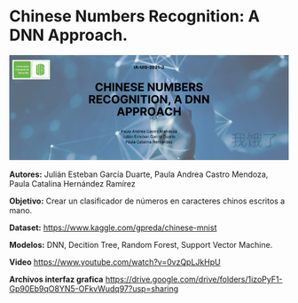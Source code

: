 # Chinese Numbers Recognition: A DNN Approach.

![Banner](https://github.com/JulianGarciaDuarte/chinese_mnist_dnn/blob/main/banner.png)

**Autores:** Julián Esteban García Duarte, Paula Andrea Castro Mendoza, Paula Catalina Hernández Ramírez

**Objetivo:** Crear un clasificador de números en caracteres chinos escritos a mano.

**Dataset:** https://www.kaggle.com/gpreda/chinese-mnist

**Modelos:** DNN, Decition Tree, Random Forest, Support Vector Machine.

**Video** https://www.youtube.com/watch?v=0vzQpLJkHpU

**Archivos interfaz grafica** https://drive.google.com/drive/folders/1izoPyF1-Gp90Eb9qO8YN5-OFkvWudq97?usp=sharing
